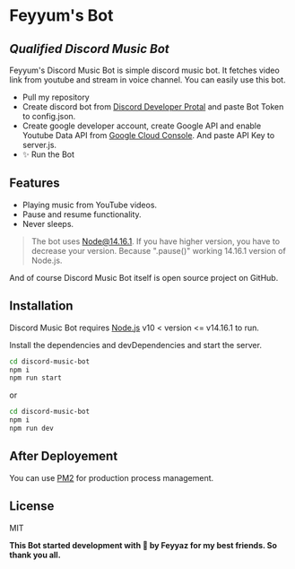 # Feyyum's Bot
## _Qualified Discord Music Bot_

Feyyum's Discord Music Bot is simple discord music bot. It fetches video link from youtube and stream in voice channel. You can easily use this bot.

- Pull my repository
- Create discord bot from [Discord Developer Protal](https://discord.com/developers/applications) and paste Bot Token to config.json.
- Create google developer account, create Google API and enable Youtube Data API from [Google Cloud Console](https://console.cloud.google.com/). And paste API Key to server.js.
- ✨ Run the Bot

## Features

- Playing music from YouTube videos.
- Pause and resume  functionality.
- Never sleeps.

> The bot uses Node@14.16.1. If you have higher version, you have to decrease your
> version. Because ".pause()" working 14.16.1 version of Node.js.


And of course Discord Music Bot itself is open source project on GitHub.

## Installation

Discord Music Bot requires [Node.js](https://nodejs.org/) v10 < version <= v14.16.1 to run.

Install the dependencies and devDependencies and start the server.

```sh
cd discord-music-bot
npm i
npm run start
```
or
```sh
cd discord-music-bot
npm i
npm run dev
```
## After Deployement

You can use [PM2](https://pm2.keymetrics.io/) for production process management.

## License

MIT

**This Bot started development with 💖 by Feyyaz for my best friends. So thank you all.**
